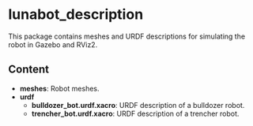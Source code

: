 # lunabot_description

This package contains meshes and URDF descriptions for simulating the robot in Gazebo and RViz2.

## Content
- **meshes**: Robot meshes.
- **urdf**
  - **bulldozer_bot.urdf.xacro**: URDF description of a bulldozer robot.
  - **trencher_bot.urdf.xacro**: URDF description of a trencher robot.
